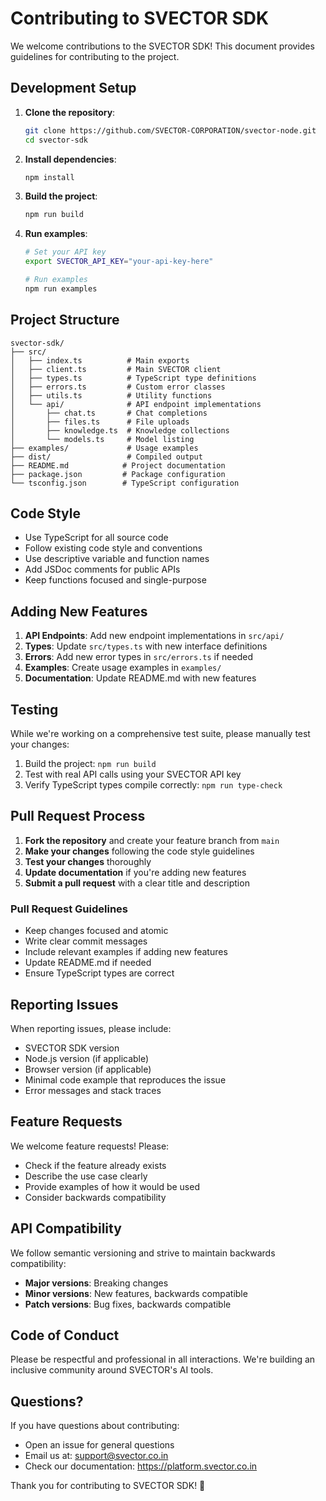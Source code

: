 # Contributing to SVECTOR SDK

We welcome contributions to the SVECTOR SDK! This document provides guidelines for contributing to the project.

## Development Setup

1. **Clone the repository**:
   ```bash
   git clone https://github.com/SVECTOR-CORPORATION/svector-node.git
   cd svector-sdk
   ```

2. **Install dependencies**:
   ```bash
   npm install
   ```

3. **Build the project**:
   ```bash
   npm run build
   ```

4. **Run examples**:
   ```bash
   # Set your API key
   export SVECTOR_API_KEY="your-api-key-here"
   
   # Run examples
   npm run examples
   ```

## Project Structure

```
svector-sdk/
├── src/
│   ├── index.ts          # Main exports
│   ├── client.ts         # Main SVECTOR client
│   ├── types.ts          # TypeScript type definitions
│   ├── errors.ts         # Custom error classes
│   ├── utils.ts          # Utility functions
│   └── api/              # API endpoint implementations
│       ├── chat.ts       # Chat completions
│       ├── files.ts      # File uploads
│       ├── knowledge.ts  # Knowledge collections
│       └── models.ts     # Model listing
├── examples/             # Usage examples
├── dist/                 # Compiled output
├── README.md            # Project documentation
├── package.json         # Package configuration
└── tsconfig.json        # TypeScript configuration
```

## Code Style

- Use TypeScript for all source code
- Follow existing code style and conventions
- Use descriptive variable and function names
- Add JSDoc comments for public APIs
- Keep functions focused and single-purpose

## Adding New Features

1. **API Endpoints**: Add new endpoint implementations in `src/api/`
2. **Types**: Update `src/types.ts` with new interface definitions
3. **Errors**: Add new error types in `src/errors.ts` if needed
4. **Examples**: Create usage examples in `examples/`
5. **Documentation**: Update README.md with new features

## Testing

While we're working on a comprehensive test suite, please manually test your changes:

1. Build the project: `npm run build`
2. Test with real API calls using your SVECTOR API key
3. Verify TypeScript types compile correctly: `npm run type-check`

## Pull Request Process

1. **Fork the repository** and create your feature branch from `main`
2. **Make your changes** following the code style guidelines
3. **Test your changes** thoroughly
4. **Update documentation** if you're adding new features
5. **Submit a pull request** with a clear title and description

### Pull Request Guidelines

- Keep changes focused and atomic
- Write clear commit messages
- Include relevant examples if adding new features
- Update README.md if needed
- Ensure TypeScript types are correct

## Reporting Issues

When reporting issues, please include:

- SVECTOR SDK version
- Node.js version (if applicable)
- Browser version (if applicable)
- Minimal code example that reproduces the issue
- Error messages and stack traces

## Feature Requests

We welcome feature requests! Please:

- Check if the feature already exists
- Describe the use case clearly
- Provide examples of how it would be used
- Consider backwards compatibility

## API Compatibility

We follow semantic versioning and strive to maintain backwards compatibility:

- **Major versions**: Breaking changes
- **Minor versions**: New features, backwards compatible
- **Patch versions**: Bug fixes, backwards compatible

## Code of Conduct

Please be respectful and professional in all interactions. We're building an inclusive community around SVECTOR's AI tools.

## Questions?

If you have questions about contributing:

- Open an issue for general questions
- Email us at: support@svector.co.in
- Check our documentation: https://platform.svector.co.in

Thank you for contributing to SVECTOR SDK! 🚀
